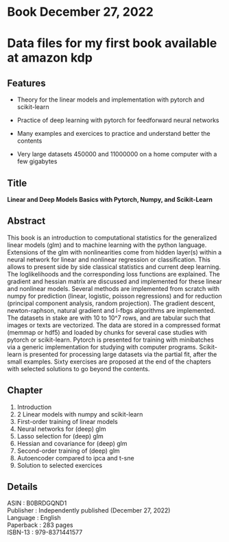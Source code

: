 # Book December 27, 2022

# Data files for my first book available at amazon kdp

## Features <br />

- Theory for the linear models and implementation with pytorch and scikit-learn  <br />

- Practice of deep learning with pytorch for feedforward neural networks <br />

- Many examples and exercices to practice and understand better the contents <br />

- Very large datasets 450000 and 11000000 on a home computer with a few gigabytes  <br />


## Title <br />

**Linear and Deep Models Basics with Pytorch, Numpy, and Scikit-Learn**


## Abstract  <br />
This book is an introduction to computational statistics for the generalized linear models (glm) and to machine learning with the python language. Extensions of the glm with nonlinearities come from hidden layer(s) within a neural network for linear and nonlinear regression or classification. This allows to present side by side classical statistics and current deep learning. The loglikelihoods and the corresponding loss functions are explained. The gradient and hessian matrix are discussed and implemented for these linear and nonlinear models. Several methods are implemented from scratch with numpy for prediction (linear, logistic, poisson regressions) and for reduction (principal component analysis, random projection). The gradient descent, newton-raphson, natural gradient and l-fbgs algorithms are implemented. The datasets in stake are with 10 to 10^7 rows, and are tabular such that images or texts are vectorized. The data are stored in a compressed format (memmap or hdf5) and loaded by chunks for several case studies with pytorch or scikit-learn. Pytorch is presented for training with minibatches via a generic implementation for studying with computer programs. Scikit-learn is presented for processing large datasets via the partial fit, after the small examples. Sixty exercises are proposed at the end of the chapters with selected solutions to go beyond the contents. <br />


## Chapter <br />

1. Introduction <br />
2. 2 Linear models with numpy and scikit-learn <br />
3. First-order training of linear models <br />
4. Neural networks for (deep) glm <br />
5. Lasso selection for (deep) glm <br />
6. Hessian and covariance for (deep) glm <br />
7. Second-order training of (deep) glm <br />
8. Autoencoder compared to ipca and t-sne <br />
9. Solution to selected exercices <br />



## Details <br />

ASIN : B0BRDGQND1 <br />
Publisher : Independently published (December 27, 2022) <br />
Language : English <br />
Paperback : 283 pages <br />
ISBN-13 : 979-8371441577 <br />







